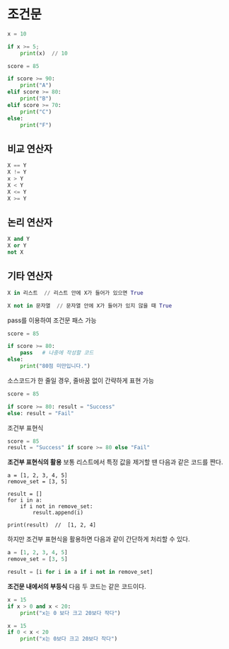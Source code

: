 # 조건문
```py
x = 10

if x >= 5;
    print(x)  // 10
```

```py
score = 85

if score >= 90:
    print("A")
elif score >= 80:
    print("B")
elif score >= 70:
    print("C")
else:
    print("F")
```

## 비교 연산자
```py
X == Y
X != Y
x > Y
X < Y
X <= Y
X >= Y
```

## 논리 연산자
```py
X and Y
X or Y
not X
```

## 기타 연산자
```py
X in 리스트  // 리스트 안에 X가 들어가 있으면 True

X not in 문자열  // 문자열 안에 X가 들어가 있지 않을 때 True 
```

pass를 이용하여 조건문 패스 가능   
```py
score = 85

if score >= 80:
    pass   # 나중에 작성할 코드
else:
    print("80점 미만입니다.")
```

소스코드가 한 줄일 경우, 줄바꿈 없이 간략하게 표현 가능   
```py
score = 85

if score >= 80: result = "Success"
else: result = "Fail"
```

조건부 표현식
```py
score = 85
result = "Success" if score >= 80 else "Fail"
```

**조건부 표현식의 활용**
보통 리스트에서 특정 값을 제거할 땐 다음과 같은 코드를 짠다.
```
a = [1, 2, 3, 4, 5]
remove_set = [3, 5]

result = []
for i in a:
    if i not in remove_set:
        result.append(i)
        
print(result)  //  [1, 2, 4]
```

하지만 조건부 표현식을 활용하면 다음과 같이 간단하게 처리할 수 있다.   
```py
a = [1, 2, 3, 4, 5]
remove_set = [3, 5]

result = [i for i in a if i not in remove_set]
```

**조건문 내에서의 부등식**
다음 두 코드는 같은 코드이다.
```py
x = 15
if x > 0 and x < 20:
    print("x는 0 보다 크고 20보다 작다")
```

```py
x = 15
if 0 < x < 20
    print("x는 0보다 크고 20보다 작다")
```
